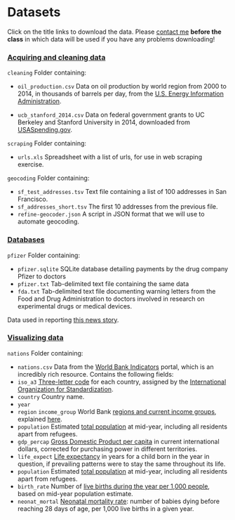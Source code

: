 # Datasets

Click on the title links to download the data. Please [contact me](mailto:peter@peteraldhous.com) **before the class** in which data will be used if you have any problems downloading!

### [Acquiring and cleaning data](./data/acquiring-cleaning.zip)

`cleaning` Folder containing:

- `oil_production.csv` Data on oil production by world region from 2000 to 2014, in thousands of barrels per day, from the [U.S. Energy Information Administration](http://www.eia.gov/cfapps/ipdbproject/iedindex3.cfm?tid=5&pid=53&aid=1&cid=regions,&syid=2000&eyid=2014&unit=TBPD).

- `ucb_stanford_2014.csv` Data on federal government grants to UC Berkeley and Stanford University in 2014, downloaded from [USASpending.gov](https://www.usaspending.gov/Pages/Default.aspx).

`scraping` Folder containing:

- `urls.xls` Spreadsheet with a list of urls, for use in web scraping exercise.

`geocoding` Folder containing:

- `sf_test_addresses.tsv` Text file containing a list of 100 addresses in San Francisco.
- `sf_addresses_short.tsv` The first 10 addresses from the previous file.
- `refine-geocoder.json` A script in JSON format that we will use to automate geocoding.

### [Databases](./data/databases.zip)

`pfizer` Folder containing:

- `pfizer.sqlite` SQLite database detailing payments by the drug company Pfizer to doctors
- `pfizer.txt` Tab-delimited text file containing the same data
- `fda.txt` Tab-delimited text file documenting warning letters from the Food and Drug Administration to doctors involved in research on experimental drugs or medical devices.

Data used in reporting [this news story](http://www.newscientist.com/article/dn18806-revealed-pfizers-payments-to-censured-doctors.html).

### [Visualizing data](./data/visualizing.zip)

`nations` Folder containing:

- `nations.csv` Data from the [World Bank Indicators](http://data.worldbank.org/indicator/all) portal, which is an incredibly rich resource. Contains the following fields:
 -  `iso_a3` [Three-letter code](http://unstats.un.org/unsd/tradekb/Knowledgebase/Country-Code) for each country, assigned by the [International Organization for Standardization](http://www.iso.org/iso/home/store/catalogue_tc/catalogue_detail.htm?csnumber=63545).
 - `country` Country name.
 - `year`
 - `region` `income_group` World Bank [regions and current income groups](http://siteresources.worldbank.org/DATASTATISTICS/Resources/CLASS.XLS), explained [here](http://data.worldbank.org/about/country-and-lending-groups).
 - `population` Estimated [total population](http://data.worldbank.org/indicator/SP.POP.TOTL) at mid-year, including all residents apart from refugees.
 - `gdp_percap` [Gross Domestic Product per capita](http://data.worldbank.org/indicator/NY.GDP.PCAP.PP.CD) in current international dollars, corrected for purchasing power in different territories.
 - `life_expect` [Life expectancy](http://data.worldbank.org/indicator/SP.DYN.LE00.IN) in years for a child born in the year in question, if prevailing patterns were to stay the same throughout its life.
 - `population` Estimated [total population](http://data.worldbank.org/indicator/SP.POP.TOTL) at mid-year, including all residents apart from refugees.
 - `birth_rate` Number of [live births during the year per 1,000 people](http://data.worldbank.org/indicator/SP.DYN.CBRT.IN), based on mid-year population estimate.
 - `neonat_mortal` [Neonatal mortality rate](http://data.worldbank.org/indicator/SH.DYN.NMRT): number of babies dying before reaching 28 days of age, per 1,000 live births in a given year.






